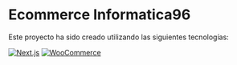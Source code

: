 # Ecommerce Informatica96

Este proyecto ha sido creado utilizando las siguientes tecnologías:

[![Next.js](https://img.shields.io/badge/Next.js-000000?style=for-the-badge&logo=nextdotjs&logoColor=white)](https://nextjs.org/)
[![WooCommerce](https://img.shields.io/badge/WooCommerce-96588A?style=for-the-badge&logo=woocommerce&logoColor=white)](https://woocommerce.com/)
